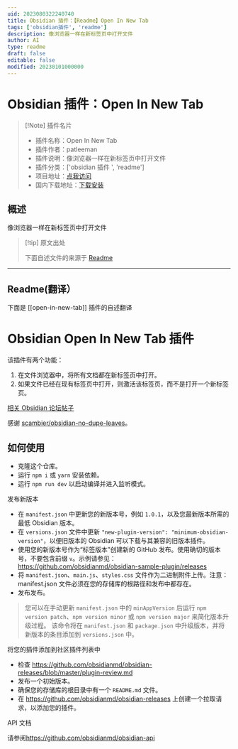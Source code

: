 ```yaml
---
uid: 2023080322240740
title: Obsidian 插件：【Readme】Open In New Tab
tags: ['obsidian插件', 'readme']
description: 像浏览器一样在新标签页中打开文件
author: AI
type: readme
draft: false
editable: false
modified: 20230101000000
---
```


# Obsidian 插件：Open In New Tab

> [!Note] 插件名片
> - 插件名称：Open In New Tab
> - 插件作者：patleeman
> - 插件说明：像浏览器一样在新标签页中打开文件
> - 插件分类：['obsidian 插件 ', 'readme']
> - 项目地址：[点我访问](https://github.com/patleeman/obsidian-open-in-new-tab)
> - 国内下载地址：[下载安装](https://pkmer.cn/products/plugin/pluginMarket/?open-in-new-tab)

## 概述

像浏览器一样在新标签页中打开文件

> [!tip] 原文出处
>
>下面自述文件的来源于 [Readme](https://ghproxy.net/https://raw.githubusercontent.com/patleeman/obsidian-open-in-new-tab/master/README.md)
>

---

## Readme(翻译）

下面是 [[open-in-new-tab]] 插件的自述翻译

# Obsidian Open In New Tab 插件

该插件有两个功能：

1. 在文件浏览器中，将所有文档都在新标签页中打开。
2. 如果文件已经在现有标签页中打开，则激活该标签页，而不是打开一个新标签页。

[相关 Obsidian 论坛帖子](https://forum.obsidian.md/t/click-links-files-to-open-in-new-tab-by-default/7347)

感谢 [scambier/obsidian-no-dupe-leaves](https://github.com/scambier/obsidian-no-dupe-leaves)。

## 如何使用

- 克隆这个仓库。
- 运行 `npm i` 或 `yarn` 安装依赖。
- 运行 `npm run dev` 以启动编译并进入监听模式。

发布新版本

- 在 `manifest.json` 中更新您的新版本号，例如 `1.0.1`，以及您最新版本所需的最低 Obsidian 版本。
- 在 `versions.json` 文件中更新 `"new-plugin-version": "minimum-obsidian-version"`，以便旧版本的 Obsidian 可以下载与其兼容的旧版本插件。
- 使用您的新版本号作为“标签版本”创建新的 GitHub 发布。使用确切的版本号，不要包含前缀 `v`。示例请参见：<https://github.com/obsidianmd/obsidian-sample-plugin/releases>
- 将 `manifest.json`、`main.js`、`styles.css` 文件作为二进制附件上传。注意：manifest.json 文件必须在您的存储库的根路径和发布中都存在。
- 发布发布。

> 您可以在手动更新 `manifest.json` 中的 `minAppVersion` 后运行 `npm version patch`、`npm version minor` 或 `npm version major` 来简化版本升级过程。
> 该命令将在 `manifest.json` 和 `package.json` 中升级版本，并将新版本的条目添加到 `versions.json` 中。

将您的插件添加到社区插件列表中

- 检查 <https://github.com/obsidianmd/obsidian-releases/blob/master/plugin-review.md>
- 发布一个初始版本。
- 确保您的存储库的根目录中有一个 `README.md` 文件。
- 在 <https://github.com/obsidianmd/obsidian-releases> 上创建一个拉取请求，以添加您的插件。

API 文档

请参阅<https://github.com/obsidianmd/obsidian-api>
